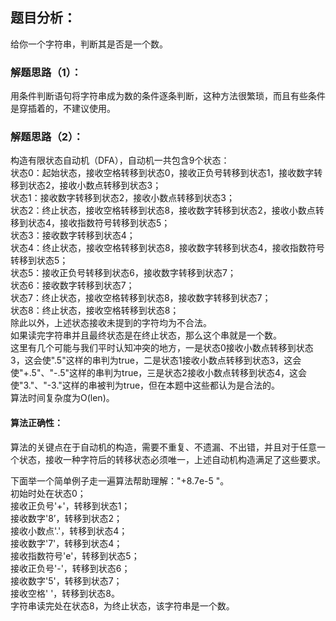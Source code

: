 ## 题目分析：
给你一个字符串，判断其是否是一个数。

### 解题思路（1）：
用条件判断语句将字符串成为数的条件逐条判断，这种方法很繁琐，而且有些条件是穿插着的，不建议使用。

### 解题思路（2）：
构造有限状态自动机（DFA），自动机一共包含9个状态：</br>
状态0：起始状态，接收空格转移到状态0，接收正负号转移到状态1，接收数字转移到状态2，接收小数点转移到状态3；</br>
状态1：接收数字转移到状态2，接收小数点转移到状态3；</br>
状态2：终止状态，接收空格转移到状态8，接收数字转移到状态2，接收小数点转移到状态4，接收指数符号转移到状态5；</br>
状态3：接收数字转移到状态4；</br>
状态4：终止状态，接收空格转移到状态8，接收数字转移到状态4，接收指数符号转移到状态5；</br>
状态5：接收正负号转移到状态6，接收数字转移到状态7；</br>
状态6：接收数字转移到状态7；</br>
状态7：终止状态，接收空格转移到状态8，接收数字转移到状态7；</br>
状态8：终止状态，接收空格转移到状态8；</br>
除此以外，上述状态接收未提到的字符均为不合法。</br>
如果读完字符串并且最终状态是在终止状态，那么这个串就是一个数。</br>
这里有几个可能与我们平时认知冲突的地方，一是状态0接收小数点转移到状态3，这会使".5"这样的串判为true，二是状态1接收小数点转移到状态3，这会使"+.5"、"-.5"这样的串判为true，三是状态2接收小数点转移到状态4，这会使"3."、"-3."这样的串被判为true，但在本题中这些都认为是合法的。</br>
算法时间复杂度为O(len)。</br>

#### 算法正确性：
算法的关键点在于自动机的构造，需要不重复、不遗漏、不出错，并且对于任意一个状态，接收一种字符后的转移状态必须唯一，上述自动机构造满足了这些要求。

下面举一个简单例子走一遍算法帮助理解："+8.7e-5 "。</br>
初始时处在状态0；</br>
接收正负号'+'，转移到状态1；</br>
接收数字'8’，转移到状态2；</br>
接收小数点'.'，转移到状态4；</br>
接收数字'7'，转移到状态4；</br>
接收指数符号'e'，转移到状态5；</br>
接收正负号'-'，转移到状态6；</br>
接收数字'5'，转移到状态7；</br>
接收空格' '，转移到状态8。</br>
字符串读完处在状态8，为终止状态，该字符串是一个数。

